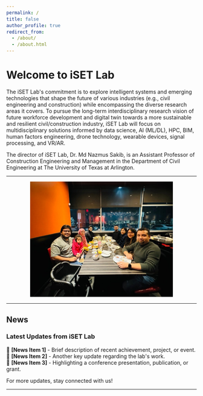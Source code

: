 ```yaml
---
permalink: /
title: false
author_profile: true
redirect_from: 
  - /about/
  - /about.html
---
```


# Welcome to iSET Lab

The iSET Lab's commitment is to explore intelligent systems and emerging technologies that shape the future of various industries (e.g., civil engineering and construction) while encompassing the diverse research areas it covers. To pursue the long-term interdisciplinary research vision of future workforce development and digital twin towards a more sustainable and resilient civil/construction industry, iSET Lab will focus on multidisciplinary solutions informed by data science, AI (ML/DL), HPC, BIM, human factors engineering, drone technology, wearable devices, signal processing, and VR/AR.

The director of iSET Lab, Dr. Md Nazmus Sakib, is an Assistant Professor of Construction Engineering and Management in the Department of Civil Engineering at The University of Texas at Arlington.

---
 
<center>
<img src="lab_group_pictire.jpg" alt="Lab Members Group Picture" width="75%">
</center>  

---

## **News**  
### **Latest Updates from iSET Lab**  
📢 **[News Item 1]** - Brief description of recent achievement, project, or event.  
📢 **[News Item 2]** - Another key update regarding the lab's work.  
📢 **[News Item 3]** - Highlighting a conference presentation, publication, or grant.  

For more updates, stay connected with us!  

---